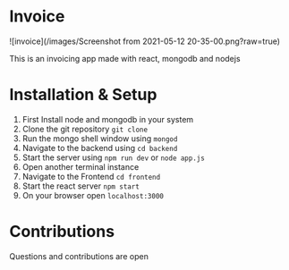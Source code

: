 # Invoice
![invoice](/images/Screenshot from 2021-05-12 20-35-00.png?raw=true)

This is an invoicing app made with react, mongodb and nodejs

# Installation & Setup
1. First Install node and mongodb in your system
2. Clone the git repository `git clone `
3. Run the mongo shell window using `mongod`
4. Navigate to the backend using `cd backend`
5. Start the server using `npm run dev` or `node app.js`
6. Open another terminal instance
7. Navigate to the Frontend `cd frontend`
8. Start the react server `npm start`
9. On your browser open `localhost:3000`

# Contributions
Questions and contributions are open